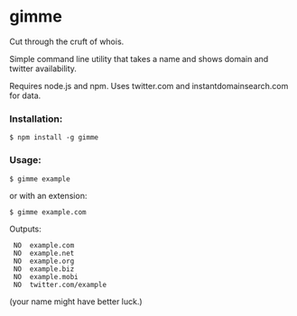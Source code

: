 # gimme

Cut through the cruft of whois. 

Simple command line utility that takes a name and shows domain and twitter availability.

Requires node.js and npm. Uses twitter.com and instantdomainsearch.com for data.

### Installation:

	$ npm install -g gimme

### Usage:

	$ gimme example

or with an extension:

	$ gimme example.com

Outputs:

	 NO  example.com
	 NO  example.net
	 NO  example.org
	 NO  example.biz
	 NO  example.mobi
	 NO  twitter.com/example
	
(your name might have better luck.)